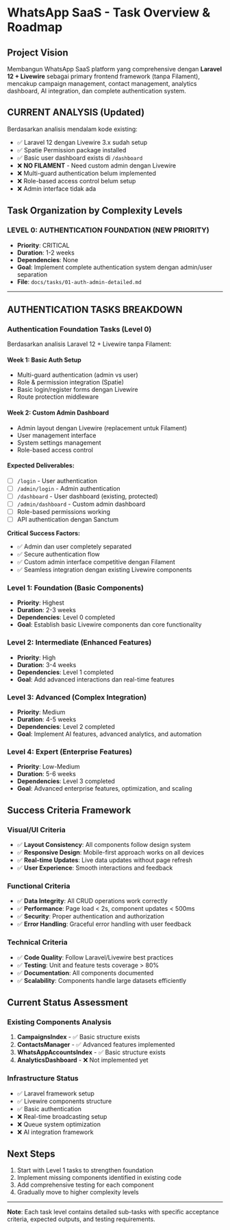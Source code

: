 # WhatsApp SaaS - Task Overview & Roadmap

## **Project Vision**
Membangun WhatsApp SaaS platform yang comprehensive dengan **Laravel 12 + Livewire** sebagai primary frontend framework (tanpa Filament), mencakup campaign management, contact management, analytics dashboard, AI integration, dan complete authentication system.

## **CURRENT ANALYSIS (Updated)**
Berdasarkan analisis mendalam kode existing:
- ✅ Laravel 12 dengan Livewire 3.x sudah setup
- ✅ Spatie Permission package installed
- ✅ Basic user dashboard exists di `/dashboard`
- ❌ **NO FILAMENT** - Need custom admin dengan Livewire
- ❌ Multi-guard authentication belum implemented
- ❌ Role-based access control belum setup
- ❌ Admin interface tidak ada

## **Task Organization by Complexity Levels**

### **LEVEL 0: AUTHENTICATION FOUNDATION (NEW PRIORITY)**
- **Priority**: CRITICAL
- **Duration**: 1-2 weeks  
- **Dependencies**: None
- **Goal**: Implement complete authentication system dengan admin/user separation
- **File**: `docs/tasks/01-auth-admin-detailed.md`

---

## **AUTHENTICATION TASKS BREAKDOWN**

### **Authentication Foundation Tasks (Level 0)**
Berdasarkan analisis Laravel 12 + Livewire tanpa Filament:

#### **Week 1: Basic Auth Setup**
- Multi-guard authentication (admin vs user)
- Role & permission integration (Spatie)
- Basic login/register forms dengan Livewire
- Route protection middleware

#### **Week 2: Custom Admin Dashboard**  
- Admin layout dengan Livewire (replacement untuk Filament)
- User management interface
- System settings management
- Role-based access control

#### **Expected Deliverables:**
- [ ] `/login` - User authentication
- [ ] `/admin/login` - Admin authentication  
- [ ] `/dashboard` - User dashboard (existing, protected)
- [ ] `/admin/dashboard` - Custom admin dashboard
- [ ] Role-based permissions working
- [ ] API authentication dengan Sanctum

**Critical Success Factors:**
- ✅ Admin dan user completely separated
- ✅ Secure authentication flow
- ✅ Custom admin interface competitive dengan Filament
- ✅ Seamless integration dengan existing Livewire components

### **Level 1: Foundation (Basic Components)**
- **Priority**: Highest
- **Duration**: 2-3 weeks
- **Dependencies**: Level 0 completed
- **Goal**: Establish basic Livewire components dan core functionality

### **Level 2: Intermediate (Enhanced Features)**
- **Priority**: High
- **Duration**: 3-4 weeks
- **Dependencies**: Level 1 completed
- **Goal**: Add advanced interactions dan real-time features

### **Level 3: Advanced (Complex Integration)**
- **Priority**: Medium
- **Duration**: 4-5 weeks
- **Dependencies**: Level 2 completed
- **Goal**: Implement AI features, advanced analytics, and automation

### **Level 4: Expert (Enterprise Features)**
- **Priority**: Low-Medium
- **Duration**: 5-6 weeks
- **Dependencies**: Level 3 completed
- **Goal**: Advanced enterprise features, optimization, and scaling

## **Success Criteria Framework**

### **Visual/UI Criteria**
- ✅ **Layout Consistency**: All components follow design system
- ✅ **Responsive Design**: Mobile-first approach works on all devices
- ✅ **Real-time Updates**: Live data updates without page refresh
- ✅ **User Experience**: Smooth interactions and feedback

### **Functional Criteria**
- ✅ **Data Integrity**: All CRUD operations work correctly
- ✅ **Performance**: Page load < 2s, component updates < 500ms
- ✅ **Security**: Proper authentication and authorization
- ✅ **Error Handling**: Graceful error handling with user feedback

### **Technical Criteria**
- ✅ **Code Quality**: Follow Laravel/Livewire best practices
- ✅ **Testing**: Unit and feature tests coverage > 80%
- ✅ **Documentation**: All components documented
- ✅ **Scalability**: Components handle large datasets efficiently

## **Current Status Assessment**

### **Existing Components Analysis**
1. **CampaignsIndex** - ✅ Basic structure exists
2. **ContactsManager** - ✅ Advanced features implemented
3. **WhatsAppAccountsIndex** - ✅ Basic structure exists
4. **AnalyticsDashboard** - ❌ Not implemented yet

### **Infrastructure Status**
- ✅ Laravel framework setup
- ✅ Livewire components structure
- ✅ Basic authentication
- ❌ Real-time broadcasting setup
- ❌ Queue system optimization
- ❌ AI integration framework

## **Next Steps**
1. Start with Level 1 tasks to strengthen foundation
2. Implement missing components identified in existing code
3. Add comprehensive testing for each component
4. Gradually move to higher complexity levels

---

**Note**: Each task level contains detailed sub-tasks with specific acceptance criteria, expected outputs, and testing requirements.

